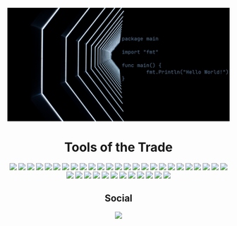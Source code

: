 
![GitHub Header](github-header.jpg "Header")

<h1 align="center">Tools of the Trade</h1>
<p align="center">
<img src="https://img.shields.io/badge/-JavaScript-%23F7DF1C?style=flat&logo=javascript&logoColor=000000&labelColor=%23F7DF1C&color=%23FFCE5A"/>
<img src="https://img.shields.io/badge/-HTML5-%23E44D27?style=flat&logo=html5&logoColor=white"/>
<img src="https://img.shields.io/badge/-CSS3-%231572B6?style=flat&logo=css3"/>
<img src="http://img.shields.io/badge/-Python-0073AA?style=flat&logo=python&logoColor=white"/>
<img src="http://img.shields.io/badge/-Go-00ADD8?style=flat&logo=go&logoColor=white"/>
<img src="http://img.shields.io/badge/-JSON-000000?style=flat&logo=JSON&logoColor=white"/>
<img src="http://img.shields.io/badge/-Markdown-000000?style=flat&logo=Markdown&logoColor=white"/>
<img src="https://img.shields.io/badge/MongoDB-%234ea94b.svg?style=flat&logo=mongodb&logoColor=white"/>
<img src="https://img.shields.io/badge/MariaDB-003545?style=flat&logo=mariadb&logoColor=white"/>
<img src="http://img.shields.io/badge/-MySQL-007599?style=flat&logo=MySQL&logoColor=white"/>
<img src="https://img.shields.io/badge/phpMyAdmin-6C78AF.svg?style=flat&logo=phpMyAdmin&logoColor=%2361DAFB"/>
<img src="http://img.shields.io/badge/-WordPress-0073AA?style=flat&logo=wordpress&logoColor=white"/>
<img src="http://img.shields.io/badge/-Jekyll-CC0000?style=flat&logo=Jekyll&logoColor=white"/>
<img src="http://img.shields.io/badge/-Bootstrap-7952B3?style=flat&logo=bootstrap&logoColor=white"/>
<img src="https://img.shields.io/badge/-Nodejs-black?style=flat&logo=Node.js"/>
<img src="http://img.shields.io/badge/-npm-CB3837?style=flat&logo=npm&logoColor=white"/>
<img src="http://img.shields.io/badge/-Django-092E20?style=flat&logo=django&logoColor=white"/>
<img src="https://img.shields.io/badge/-React-61DAFB?style=flat&logo=React&logoColor=white"/>
<img src="http://img.shields.io/badge/-NGINX-269539?style=flat&logo=nginx&logoColor=white"/>
<img src="http://img.shields.io/badge/-Apache-E11E27?style=flat&logo=apache"/>
<img src="https://img.shields.io/badge/Let&apos;s%20Encrypt-003A70.svg?style=flat&logo=letsencrypt&logoColor=white"/>
<img src="https://img.shields.io/badge/DigitalOcean-%230167ff.svg?style=flat&logo=digitalOcean&logoColor=white"/>
<img src="https://img.shields.io/badge/Linode-00A95C.svg?style=flat&logo=Linode&logoColor=white"/>
<img src="http://img.shields.io/badge/-Prettier-F7B93E?style=flat&logo=Prettier&logoColor=white"/>
<img src="https://img.shields.io/badge/-Git-%23F05032?style=flat&logo=git&logoColor=%23ffffff"/>
<img src="https://img.shields.io/badge/-Gitlab-FC6D26?style=flat&logo=gitlab&logoColor=%23ffffff"/>
<img src="https://img.shields.io/badge/-GitHub-181717?style=flat&logo=Github&logoColor=%23ffffff"/>
<img src="https://img.shields.io/badge/Docker-2496ED.svg?style=flat&logo=Docker&logoColor=white"/>
<img src="https://img.shields.io/badge/VirtualBox-183A61.svg?style=flat&logo=VirtualBox&logoColor=white"/>
<img src="http://img.shields.io/badge/-Vim-019733?style=flat&logo=vim&logoColor=white"/>
<img src="https://img.shields.io/badge/Visual%20Studio%20Code-0078d7.svg?style=flat&logo=visual-studio-code&logoColor=white"/>
<img src="http://img.shields.io/badge/-ONLYOFFICE-444444?style=flat&logo=ONLYOFFICE&logoColor=white"/>
<img src="https://img.shields.io/badge/-GIMP-5C5543?style=flat&logo=GIMP&logoColor=%23ffffff"/>
<img src="http://img.shields.io/badge/-ArchLinux-1793D1?style=flat&logo=ArchLinux&logoColor=white"/>
<img src="http://img.shields.io/badge/-Ubuntu-E95420?style=flat&logo=Ubuntu&logoColor=white"/>
<img src="http://img.shields.io/badge/-Debian-A81D33?style=flat&logo=Debian&logoColor=white"/>
<img src="http://img.shields.io/badge/-RockyLinux-10B981?style=flat&logo=RockyLinux&logoColor=white"/>
</p>
<h2 align="center">Social</h2>
<p align="center">
<a href="https://www.linkedin.com/in/boyd-gordon-27071a247/?lipi=urn%3Ali%3Apage%3Ad_flagship3_feed%3BesZpyVJhTg2x6%2B3%2FK1S2fQ%3D%3D"><img src="http://img.shields.io/badge/-LinkedIn-0A66C2?style=flat&logo=linkedIn&logoColor=white"/></a>
</p>